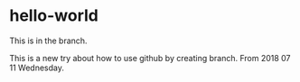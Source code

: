 # hello-world
This is in the branch.

This is a new try about how to use github by creating branch.
From 2018 07 11 Wednesday.

